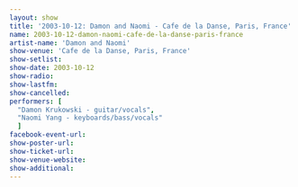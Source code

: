 ```yaml
---
layout: show
title: '2003-10-12: Damon and Naomi - Cafe de la Danse, Paris, France'
name: 2003-10-12-damon-naomi-cafe-de-la-danse-paris-france
artist-name: 'Damon and Naomi'
show-venue: 'Cafe de la Danse, Paris, France'
show-setlist: 
show-date: 2003-10-12
show-radio: 
show-lastfm: 
show-cancelled: 
performers: [
  "Damon Krukowski - guitar/vocals",
  "Naomi Yang - keyboards/bass/vocals"
  ]
facebook-event-url: 
show-poster-url: 
show-ticket-url: 
show-venue-website: 
show-additional: 
---
```


